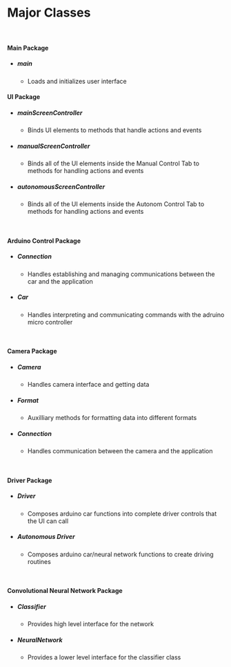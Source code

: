# Major Classes
&nbsp;
&nbsp;
#### Main Package
* ##### main
    * Loads and initializes user interface
&nbsp;
#### UI Package
* ##### mainScreenController
    * Binds UI elements to methods that handle actions and events

* ##### manualScreenController
    * Binds all of the UI elements inside the Manual Control Tab to methods for handling actions and events

* ##### autonomousScreenController
    * Binds all of the UI elements inside the Autonom Control Tab to methods for handling actions and events

&nbsp;
#### Arduino Control Package
* ##### Connection
    * Handles establishing and managing communications between the car and the application

* ##### Car
    * Handles interpreting and communicating commands with the adruino micro controller

&nbsp;
#### Camera Package
* ##### Camera
    * Handles camera interface and getting data

* ##### Format
    * Auxilliary methods for formatting data into different formats

* ##### Connection
    * Handles communication between the camera and the application


&nbsp;
#### Driver Package
* ##### Driver
    * Composes arduino car functions into complete driver controls that the UI can call

* ##### Autonomous Driver
    * Composes arduino car/neural network functions to create driving routines


&nbsp;
#### Convolutional Neural Network Package
* ##### Classifier
    * Provides high level interface for the network

* ##### NeuralNetwork
    * Provides a lower level interface for the classifier class
